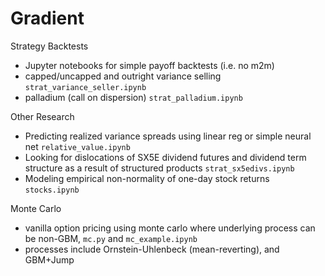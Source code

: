 # Gradient

Strategy Backtests
- Jupyter notebooks for simple payoff backtests (i.e. no m2m)
- capped/uncapped and outright variance selling <code>strat_variance_seller.ipynb</code>
- palladium (call on dispersion) <code>strat_palladium.ipynb</code>

Other Research
- Predicting realized variance spreads using linear reg or simple neural net <code>relative_value.ipynb</code>
- Looking for dislocations of SX5E dividend futures and dividend term structure as a result of structured products <code>strat_sx5edivs.ipynb</code>
- Modeling empirical non-normality of one-day stock returns <code>stocks.ipynb</code>

Monte Carlo
- vanilla option pricing using monte carlo where underlying process can be non-GBM, <code>mc.py</code> and <code>mc_example.ipynb</code>
- processes include Ornstein-Uhlenbeck (mean-reverting), and GBM+Jump
